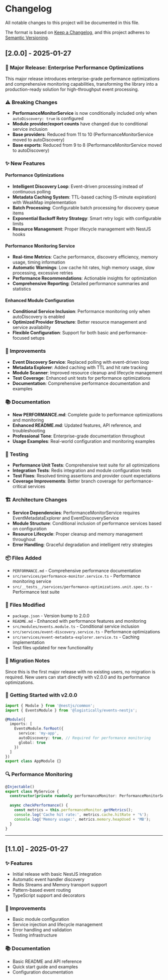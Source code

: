 # Changelog

All notable changes to this project will be documented in this file.

The format is based on [Keep a Changelog](https://keepachangelog.com/en/1.0.0/),
and this project adheres to [Semantic Versioning](https://semver.org/spec/v2.0.0.html).

## [2.0.0] - 2025-01-27

### 🚀 **Major Release: Enterprise Performance Optimizations**

This major release introduces enterprise-grade performance optimizations and comprehensive monitoring capabilities, transforming the library into a production-ready solution for high-throughput event processing.

### ⚠️ **Breaking Changes**

- **PerformanceMonitorService** is now conditionally included only when `autoDiscovery: true` is configured
- **Module provider/export counts** have changed due to conditional service inclusion
- **Base providers**: Reduced from 11 to 10 (PerformanceMonitorService moved to autoDiscovery)
- **Base exports**: Reduced from 9 to 8 (PerformanceMonitorService moved to autoDiscovery)

### ✨ **New Features**

#### **Performance Optimizations**
- **Intelligent Discovery Loop**: Event-driven processing instead of continuous polling
- **Metadata Caching System**: TTL-based caching (5-minute expiration) with WeakMap implementation
- **Batch Processing**: Configurable batch processing for discovery queue items
- **Exponential Backoff Retry Strategy**: Smart retry logic with configurable limits
- **Resource Management**: Proper lifecycle management with NestJS hooks

#### **Performance Monitoring Service**
- **Real-time Metrics**: Cache performance, discovery efficiency, memory usage, timing information
- **Automatic Warnings**: Low cache hit rates, high memory usage, slow processing, excessive retries
- **Performance Recommendations**: Actionable insights for optimization
- **Comprehensive Reporting**: Detailed performance summaries and statistics

#### **Enhanced Module Configuration**
- **Conditional Service Inclusion**: Performance monitoring only when autoDiscovery is enabled
- **Optimized Provider Structure**: Better resource management and service availability
- **Flexible Configuration**: Support for both basic and performance-focused setups

### 🔧 **Improvements**

- **Event Discovery Service**: Replaced polling with event-driven loop
- **Metadata Explorer**: Added caching with TTL and hit rate tracking
- **Module Scanner**: Improved resource cleanup and lifecycle management
- **Test Coverage**: Enhanced unit tests for performance optimizations
- **Documentation**: Comprehensive performance documentation and examples

### 📚 **Documentation**

- **New PERFORMANCE.md**: Complete guide to performance optimizations and monitoring
- **Enhanced README.md**: Updated features, API reference, and troubleshooting
- **Professional Tone**: Enterprise-grade documentation throughout
- **Usage Examples**: Real-world configuration and monitoring examples

### 🧪 **Testing**

- **Performance Unit Tests**: Comprehensive test suite for all optimizations
- **Integration Tests**: Redis integration and module configuration tests
- **Test Fixes**: Resolved timing assertions and provider count expectations
- **Coverage Improvements**: Better branch coverage for performance-critical services

### 🏗️ **Architecture Changes**

- **Service Dependencies**: PerformanceMonitorService requires EventMetadataExplorer and EventDiscoveryService
- **Module Structure**: Conditional inclusion of performance services based on configuration
- **Resource Lifecycle**: Proper cleanup and memory management throughout
- **Error Handling**: Graceful degradation and intelligent retry strategies

### 📦 **Files Added**

- `PERFORMANCE.md` - Comprehensive performance documentation
- `src/services/performance-monitor.service.ts` - Performance monitoring service
- `src/__tests__/services/performance-optimizations.unit.spec.ts` - Performance test suite

### 📝 **Files Modified**

- `package.json` - Version bump to 2.0.0
- `README.md` - Enhanced with performance features and monitoring
- `src/modules/events.module.ts` - Conditional service inclusion
- `src/services/event-discovery.service.ts` - Performance optimizations
- `src/services/event-metadata-explorer.service.ts` - Caching implementation
- Test files updated for new functionality

### 🎯 **Migration Notes**

Since this is the first major release with no existing users, no migration is required. New users can start directly with v2.0.0 and its performance optimizations.

### 🚀 **Getting Started with v2.0.0**

```typescript
import { Module } from '@nestjs/common';
import { EventsModule } from '@logistically/events-nestjs';

@Module({
  imports: [
    EventsModule.forRoot({
      service: 'my-app',
      autoDiscovery: true, // Required for performance monitoring
      global: true
    })
  ]
})
export class AppModule {}
```

### 🔍 **Performance Monitoring**

```typescript
@Injectable()
export class MyService {
  constructor(private readonly performanceMonitor: PerformanceMonitorService) {}
  
  async checkPerformance() {
    const metrics = this.performanceMonitor.getMetrics();
    console.log('Cache hit rate:', metrics.cache.hitRate + '%');
    console.log('Memory usage:', metrics.memory.heapUsed + 'MB');
  }
}
```

---

## [1.1.0] - 2025-01-27

### ✨ **Features**
- Initial release with basic NestJS integration
- Automatic event handler discovery
- Redis Streams and Memory transport support
- Pattern-based event routing
- TypeScript support and decorators

### 🔧 **Improvements**
- Basic module configuration
- Service injection and lifecycle management
- Error handling and validation
- Testing infrastructure

### 📚 **Documentation**
- Basic README and API reference
- Quick start guide and examples
- Configuration documentation
